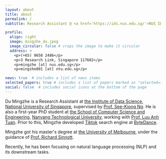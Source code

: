 ```yaml
---
layout: about
title: about
permalink: /
subtitle: Research Assistant @ <a href='https://ids.nus.edu.sg/'>NUS IDS</a> / PhD Student @ <a href='https://www.ntu.edu.sg/scse'>NTU SCSE</a>

profile:
  align: right
  image: mingzhe_du.jpeg
  image_circular: false # crops the image to make it circular
  address: >
    <p>(+65) 9658 2486</p>
    <p>3 Research Link, Singapore 117602</p>
    <p>mingzhe [at] nus.edu.sg</p>
    <p>mingzhe001 [at] ntu.edu.sg</p>

news: true  # includes a list of news items
selected_papers: true # includes a list of papers marked as "selected={true}"
social: false  # includes social icons at the bottom of the page
---
```


Du Mingzhe is a Research Assistant at [the Institute of Data Science](https://ids.nus.edu.sg/), [National University of Singapore](https://nus.edu.sg/), supervised by [Prof. See-Kiong Ng](https://www.comp.nus.edu.sg/~ngsk/). He is also a first-year PhD student at [the School of Computer Science and Engineering](https://www.ntu.edu.sg/scse/), [Nanyang Technological University](https://www.ntu.edu.sg/), working with [Prof. Luu Anh Tuan](https://tuanluu.github.io/). Prior to this, Mingzhe developed [Tiktok](https://www.tiktok.com/) search engine at [ByteDance](https://www.bytedance.com/).

Mingzhe got his master's degree at [the University of Melbourne](https://www.unimelb.edu.au/), under the guidance of [Prof. Richard Sinnott](https://findanexpert.unimelb.edu.au/profile/342078-richard-sinnott).

Recently, he has been focusing on natural language processing (NLP) and its downstream tasks.
